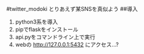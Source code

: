 #twitter_modoki
とりあえず某SNSを真似よう
##導入
1. python3系を導入
2. pipでflaskをインストール
3. api.pyをコマンドライン上で実行
4. webの http://127.0.0.1:5432 にアクセス...?